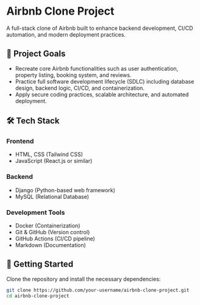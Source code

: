 # Airbnb Clone Project

A full-stack clone of Airbnb built to enhance backend development, CI/CD automation, and modern deployment practices.

## 🌟 Project Goals

- Recreate core Airbnb functionalities such as user authentication, property listing, booking system, and reviews.
- Practice full software development lifecycle (SDLC) including database design, backend logic, CI/CD, and containerization.
- Apply secure coding practices, scalable architecture, and automated deployment.

## 🛠 Tech Stack

### Frontend
- HTML, CSS (Tailwind CSS)
- JavaScript (React.js or similar)

### Backend
- Django (Python-based web framework)
- MySQL (Relational Database)

### Development Tools
- Docker (Containerization)
- Git & GitHub (Version control)
- GitHub Actions (CI/CD pipeline)
- Markdown (Documentation)


## 🚀 Getting Started

Clone the repository and install the necessary dependencies:

```bash
git clone https://github.com/your-username/airbnb-clone-project.git
cd airbnb-clone-project
